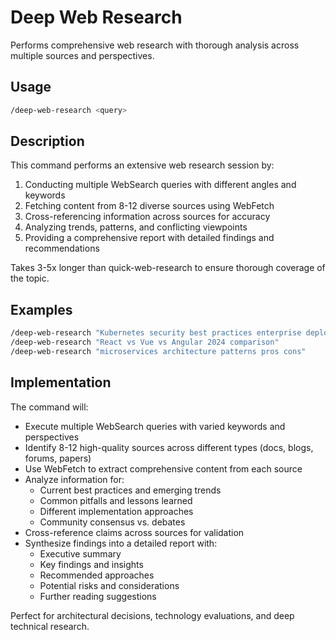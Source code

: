 # Deep Web Research

Performs comprehensive web research with thorough analysis across multiple sources and perspectives.

## Usage

```bash
/deep-web-research <query>
```

## Description

This command performs an extensive web research session by:

1. Conducting multiple WebSearch queries with different angles and keywords
2. Fetching content from 8-12 diverse sources using WebFetch
3. Cross-referencing information across sources for accuracy
4. Analyzing trends, patterns, and conflicting viewpoints
5. Providing a comprehensive report with detailed findings and recommendations

Takes 3-5x longer than quick-web-research to ensure thorough coverage of the topic.

## Examples

```bash
/deep-web-research "Kubernetes security best practices enterprise deployment"
/deep-web-research "React vs Vue vs Angular 2024 comparison"
/deep-web-research "microservices architecture patterns pros cons"
```

## Implementation

The command will:

- Execute multiple WebSearch queries with varied keywords and perspectives
- Identify 8-12 high-quality sources across different types (docs, blogs, forums, papers)
- Use WebFetch to extract comprehensive content from each source
- Analyze information for:
  - Current best practices and emerging trends
  - Common pitfalls and lessons learned
  - Different implementation approaches
  - Community consensus vs. debates
- Cross-reference claims across sources for validation
- Synthesize findings into a detailed report with:
  - Executive summary
  - Key findings and insights
  - Recommended approaches
  - Potential risks and considerations
  - Further reading suggestions

Perfect for architectural decisions, technology evaluations, and deep technical research.
